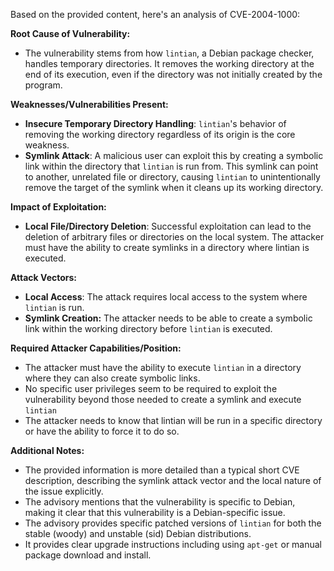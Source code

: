 Based on the provided content, here's an analysis of CVE-2004-1000:

**Root Cause of Vulnerability:**
- The vulnerability stems from how `lintian`, a Debian package checker, handles temporary directories. It removes the working directory at the end of its execution, even if the directory was not initially created by the program.

**Weaknesses/Vulnerabilities Present:**
- **Insecure Temporary Directory Handling**: `lintian`'s behavior of removing the working directory regardless of its origin is the core weakness.
- **Symlink Attack**: A malicious user can exploit this by creating a symbolic link within the directory that `lintian` is run from. This symlink can point to another, unrelated file or directory, causing `lintian` to unintentionally remove the target of the symlink when it cleans up its working directory.

**Impact of Exploitation:**
- **Local File/Directory Deletion**: Successful exploitation can lead to the deletion of arbitrary files or directories on the local system. The attacker must have the ability to create symlinks in a directory where lintian is executed.

**Attack Vectors:**
- **Local Access**: The attack requires local access to the system where `lintian` is run.
- **Symlink Creation:** The attacker needs to be able to create a symbolic link within the working directory before `lintian` is executed.

**Required Attacker Capabilities/Position:**
- The attacker must have the ability to execute `lintian` in a directory where they can also create symbolic links.
- No specific user privileges seem to be required to exploit the vulnerability beyond those needed to create a symlink and execute `lintian`
- The attacker needs to know that lintian will be run in a specific directory or have the ability to force it to do so.

**Additional Notes:**

- The provided information is more detailed than a typical short CVE description, describing the symlink attack vector and the local nature of the issue explicitly.
- The advisory mentions that the vulnerability is specific to Debian, making it clear that this vulnerability is a Debian-specific issue.
- The advisory provides specific patched versions of `lintian` for both the stable (woody) and unstable (sid) Debian distributions.
- It provides clear upgrade instructions including using `apt-get` or manual package download and install.